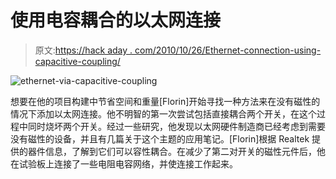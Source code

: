 # 使用电容耦合的以太网连接

> 原文:[https://hack aday . com/2010/10/26/Ethernet-connection-using-capacitive-coupling/](https://hackaday.com/2010/10/26/ethernet-connection-using-capacitive-coupling/)

![](../Images/23d477261c9e319367047c9366efeef2.png "ethernet-via-capacitive-coupling")

想要在他的项目构建中节省空间和重量[Florin]开始寻找一种方法来在没有磁性的情况下添加以太网连接。他不明智的第一次尝试包括直接耦合两个开关，在这个过程中同时烧坏两个开关。经过一些研究，他发现以太网硬件制造商已经考虑到需要没有磁性的设备，并且有几篇关于这个主题的应用笔记。[Florin]根据 Realtek 提供的器件信息，了解到它们可以容性耦合。在减少了第二对开关的磁性元件后，他在试验板上连接了一些电阻电容网络，并使连接工作起来。